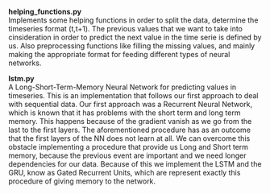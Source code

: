 **helping_functions.py**  
Implements some helping functions in order to split the data, determine the timeseries format (t,t+1). The previous values that we want to take into cinsideration in order to predict the next value in the time serie is defined by us. Also preprocessing functions like filling the missing values, and mainly making the appropriate format for feeding different types of neural networks.

**lstm.py**  
A Long-Short-Term-Memory Neural Network for predicting values in timeseries. This is an implementation that follows our first approach to deal with sequential data. Our first approach was a Recurrent Neural Network, which is known that it has problems with the short term and long term memory. This happens because of the gradient vanish as we go from the last to the first layers. The aforementioned procedure has as an outcome that the first layers of the NN does not learn at all. We can overcome this obstacle implementing a procedure that provide us Long and Short term memory, because the previous event are important and we need longer dependencies for our data. Because of this we implement the LSTM and the GRU, know as Gated Recurrent Units, which are represent exactly this procedure of giving memory to the network.
